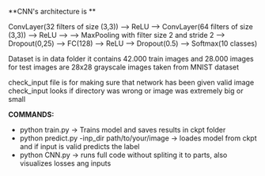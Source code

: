 **CNN's architecture is **

ConvLayer(32 filters of size (3,3)) --> ReLU --> ConvLayer(64 filters of size (3,3)) --> ReLU -->
--> MaxPooling with filter size 2 and stride 2 --> Dropout(0,25) --> FC(128) --> ReLU  --> Dropout(0.5) --> Softmax(10 classes)

Dataset is in data folder it contains 42.000 train images and 28.000 images for test
images are 28x28 grayscale images taken from MNIST dataset

check_input file is for making sure that network has been given valid image
check_input looks if directory was wrong or image was extremely big or small

**COMMANDS:**

* python train.py -> Trains model and saves results in ckpt folder
* python predict.py -inp_dir path/to/your/image -> loades model from ckpt and if input is valid predicts the label 
* python CNN.py -> runs full code without spliting it to parts, also visualizes losses ang inputs
